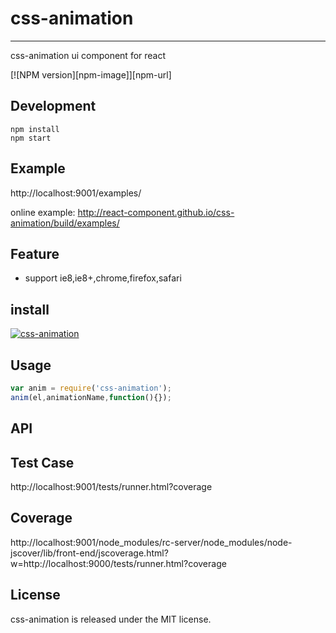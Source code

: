 # css-animation
---

css-animation ui component for react

[![NPM version][npm-image]][npm-url]

## Development

```
npm install
npm start
```

## Example

http://localhost:9001/examples/

online example: http://react-component.github.io/css-animation/build/examples/


## Feature

* support ie8,ie8+,chrome,firefox,safari

## install

[![css-animation](https://nodei.co/npm/css-animation.png)](https://npmjs.org/package/css-animation)

## Usage

```js
var anim = require('css-animation');
anim(el,animationName,function(){});
```

## API


## Test Case

http://localhost:9001/tests/runner.html?coverage

## Coverage

http://localhost:9001/node_modules/rc-server/node_modules/node-jscover/lib/front-end/jscoverage.html?w=http://localhost:9000/tests/runner.html?coverage

## License

css-animation is released under the MIT license.
